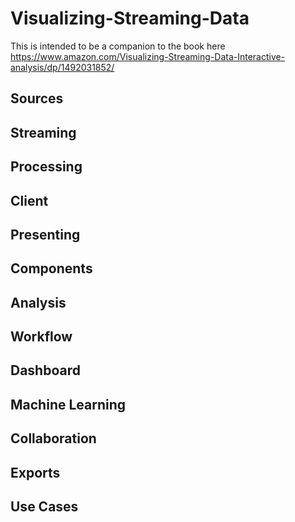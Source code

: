 # Visualizing-Streaming-Data

This is intended to be a companion to the book here https://www.amazon.com/Visualizing-Streaming-Data-Interactive-analysis/dp/1492031852/

## Sources

## Streaming

## Processing

## Client

## Presenting

## Components

## Analysis

## Workflow

## Dashboard

## Machine Learning

## Collaboration

## Exports

## Use Cases 
